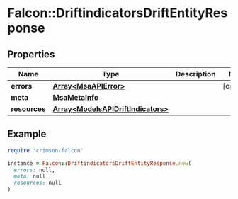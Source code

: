 # Falcon::DriftindicatorsDriftEntityResponse

## Properties

| Name | Type | Description | Notes |
| ---- | ---- | ----------- | ----- |
| **errors** | [**Array&lt;MsaAPIError&gt;**](MsaAPIError.md) |  | [optional] |
| **meta** | [**MsaMetaInfo**](MsaMetaInfo.md) |  |  |
| **resources** | [**Array&lt;ModelsAPIDriftIndicators&gt;**](ModelsAPIDriftIndicators.md) |  |  |

## Example

```ruby
require 'crimson-falcon'

instance = Falcon::DriftindicatorsDriftEntityResponse.new(
  errors: null,
  meta: null,
  resources: null
)
```


